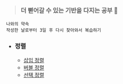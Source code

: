 > ### 더 뻗어갈 수 있는 기반을 다지는 공부 🌱

```
나와의 약속
작성한 날로부터 3일 후 다시 찾아와서 복습하기
```

- ### 정렬
    - <a href="https://velog.io/@yulim2/Algorithm-%EC%82%BD%EC%9E%85-%EC%A0%95%EB%A0%AC-Insertion-Sort">삽입 정렬</a>
    - <a href="https://velog.io/@yulim2/Algorithm-%EB%B2%84%EB%B8%94-%EC%A0%95%EB%A0%AC-Bubble-Sort">버블 정렬</a>
    - <a href="https://velog.io/@yulim2/Algorithm-%EC%84%A0%ED%83%9D-%EC%A0%95%EB%A0%AC-Selection-Sort">선택 정렬</a>
